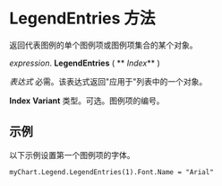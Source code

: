 
# LegendEntries 方法

返回代表图例的单个图例项或图例项集合的某个对象。

 _expression_. **LegendEntries** ( ** _Index_** )

 _表达式_ 必需。该表达式返回"应用于"列表中的一个对象。

 **Index** **Variant** 类型。可选。图例项的编号。

## 示例

以下示例设置第一个图例项的字体。


```
myChart.Legend.LegendEntries(1).Font.Name = "Arial"
```

